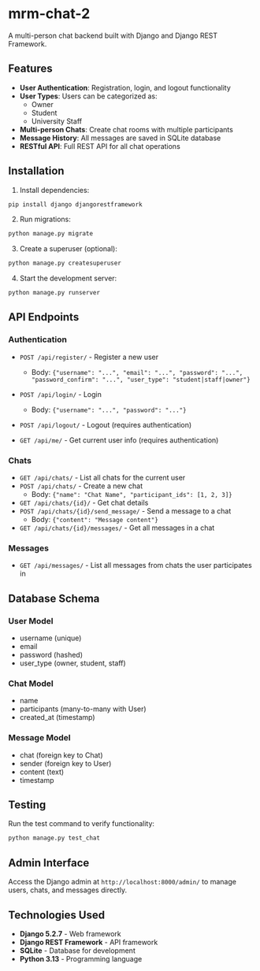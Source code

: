 # mrm-chat-2

A multi-person chat backend built with Django and Django REST Framework.

## Features

- **User Authentication**: Registration, login, and logout functionality
- **User Types**: Users can be categorized as:
  - Owner
  - Student
  - University Staff
- **Multi-person Chats**: Create chat rooms with multiple participants
- **Message History**: All messages are saved in SQLite database
- **RESTful API**: Full REST API for all chat operations

## Installation

1. Install dependencies:
```bash
pip install django djangorestframework
```

2. Run migrations:
```bash
python manage.py migrate
```

3. Create a superuser (optional):
```bash
python manage.py createsuperuser
```

4. Start the development server:
```bash
python manage.py runserver
```

## API Endpoints

### Authentication

- `POST /api/register/` - Register a new user
  - Body: `{"username": "...", "email": "...", "password": "...", "password_confirm": "...", "user_type": "student|staff|owner"}`
  
- `POST /api/login/` - Login
  - Body: `{"username": "...", "password": "..."}`
  
- `POST /api/logout/` - Logout (requires authentication)

- `GET /api/me/` - Get current user info (requires authentication)

### Chats

- `GET /api/chats/` - List all chats for the current user
- `POST /api/chats/` - Create a new chat
  - Body: `{"name": "Chat Name", "participant_ids": [1, 2, 3]}`
- `GET /api/chats/{id}/` - Get chat details
- `POST /api/chats/{id}/send_message/` - Send a message to a chat
  - Body: `{"content": "Message content"}`
- `GET /api/chats/{id}/messages/` - Get all messages in a chat

### Messages

- `GET /api/messages/` - List all messages from chats the user participates in

## Database Schema

### User Model
- username (unique)
- email
- password (hashed)
- user_type (owner, student, staff)

### Chat Model
- name
- participants (many-to-many with User)
- created_at (timestamp)

### Message Model
- chat (foreign key to Chat)
- sender (foreign key to User)
- content (text)
- timestamp

## Testing

Run the test command to verify functionality:
```bash
python manage.py test_chat
```

## Admin Interface

Access the Django admin at `http://localhost:8000/admin/` to manage users, chats, and messages directly.

## Technologies Used

- **Django 5.2.7** - Web framework
- **Django REST Framework** - API framework
- **SQLite** - Database for development
- **Python 3.13** - Programming language